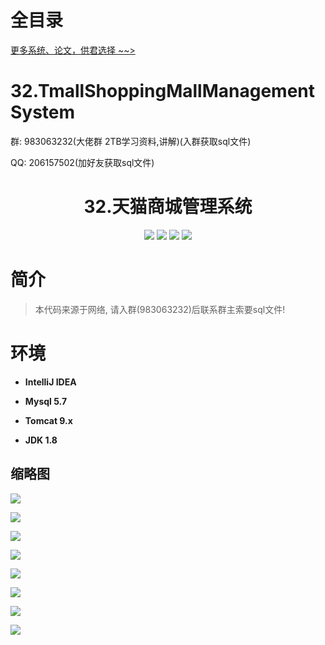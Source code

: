 # 全目录

[更多系统、论文，供君选择 ~~>](https://www.yuque.com/wisebit/blog)
# 32.TmallShoppingMallManagementSystem

<p>群: 983063232(大佬群 2TB学习资料,讲解)(入群获取sql文件)</p>
<p>QQ: 206157502(加好友获取sql文件)</p>

<p><h1 align="center">32.天猫商城管理系统</h1></p>

<p align="center">
	<img src="https://img.shields.io/badge/jdk-1.8-orange.svg"/>
    <img src="https://img.shields.io/badge/spring-5.x-lightgrey.svg"/>
    <img src="https://img.shields.io/badge/hibernate-3.x-blue.svg"/>
    <img src="https://img.shields.io/badge/jdbc-3.0.x-yellow.svg"/>
</p>

# 简介

> 本代码来源于网络, 请入群(983063232)后联系群主索要sql文件!
>


# 环境

- <b>IntelliJ IDEA</b>

- <b>Mysql 5.7</b>

- <b>Tomcat 9.x</b>

- <b>JDK 1.8</b>



## 缩略图

![](https://bitwise.oss-cn-heyuan.aliyuncs.com/2024/9/10/f1b25406-0c74-4c4e-89e5-b999f1948eb3.png)

![](https://bitwise.oss-cn-heyuan.aliyuncs.com/2024/9/10/61759803-00ed-4cf6-81a2-161aea610be4.png)

![](https://bitwise.oss-cn-heyuan.aliyuncs.com/2024/9/10/09f677dc-15ac-4aca-9ba9-3fa419ad7c3f.png)

![](https://bitwise.oss-cn-heyuan.aliyuncs.com/2024/9/10/81158403-4830-490e-9c07-2fa26808059c.png)

![](https://bitwise.oss-cn-heyuan.aliyuncs.com/2024/9/10/0963d064-fd49-48ab-858f-d70dbf2ef773.png)

![](https://bitwise.oss-cn-heyuan.aliyuncs.com/2024/9/10/5bea031b-a458-4960-9b6b-5c40f409e6c0.png)

![](https://bitwise.oss-cn-heyuan.aliyuncs.com/2024/9/10/baa992f6-dbd6-4620-b801-b625b1e1ce83.png)

![](https://bitwise.oss-cn-heyuan.aliyuncs.com/2024/9/10/2f18b4c8-7699-4c49-8dfd-2ce5f9706f70.png)


